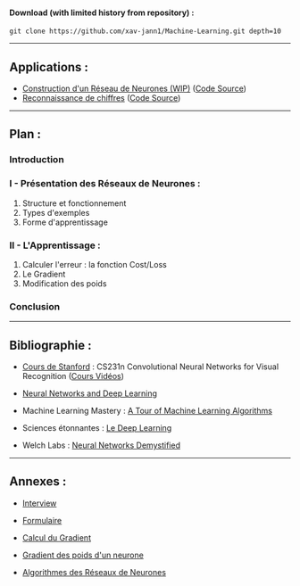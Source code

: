 #### Download (with limited history from repository) :
```
git clone https://github.com/xav-jann1/Machine-Learning.git depth=10
```

---

## Applications :

- [Construction d'un Réseau de Neurones (WIP)](Neural%20Network/index.html) ([Code Source](https://github.com/DeD2aI80/Machine-Learning/tree/master/Neural%20Network))
- [Reconnaissance de chiffres](Digit%20Recognition/index.html) ([Code Source](https://github.com/DeD2aI80/Machine-Learning/tree/master/Digit%20Recognition))

---

## Plan :

### Introduction

### I - Présentation des Réseaux de Neurones :

1. Structure et fonctionnement
2. Types d'exemples
3. Forme d'apprentissage

### II - L'Apprentissage :

1. Calculer l'erreur : la fonction Cost/Loss
2. Le Gradient
3. Modification des poids

### Conclusion

---

## Bibliographie :

- [Cours de Stanford](http://cs231n.github.io/) : CS231n Convolutional Neural Networks for Visual Recognition
([Cours Vidéos](https://www.youtube.com/playlist?list=PLLvH2FwAQhnpj1WEB-jHmPuUeQ8mX-XXG))

- [Neural Networks and Deep Learning](http://neuralnetworksanddeeplearning.com/)

- Machine Learning Mastery : [A Tour of Machine Learning Algorithms](http://machinelearningmastery.com/a-tour-of-machine-learning-algorithms/)

- Sciences étonnantes : [Le Deep Learning](https://www.youtube.com/watch?v=trWrEWfhTVg)

- Welch Labs : [Neural Networks Demystified](https://www.youtube.com/watch?v=bxe2T-V8XRs)

---

## Annexes :

- [Interview](./Annexes/Annexe%205%20-%20Interview.pdf)

- [Formulaire](./Annexes/Annexe%201%20-%20Formulaire.pdf)

- [Calcul du Gradient](./Annexes/Annexe%202%20-%20Calcul%20du%20Gradient.pdf)

- [Gradient des poids d'un neurone](./Annexes/Annexe%203%20-%20Gradient%20d'un%20neurone.pdf)

- [Algorithmes des Réseaux de Neurones](./Annexes/Annexe%204%20-%20Algorithme.pdf)
